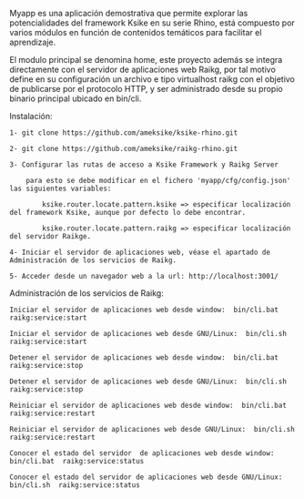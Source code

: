 Myapp es una aplicación demostrativa que permite explorar las potencialidades del framework Ksike en su serie Rhino, está compuesto por varios módulos en función de contenidos temáticos para facilitar el aprendizaje.

El modulo principal se denomina home, este proyecto además se integra directamente con el servidor de aplicaciones web Raikg, por tal motivo define en su configuración un archivo e tipo virtualhost raikg con el objetivo de publicarse por el protocolo HTTP, y ser administrado desde su propio binario principal ubicado en bin/cli.   

Instalación:

	1- git clone https://github.com/ameksike/ksike-rhino.git
	
	2- git clone https://github.com/ameksike/raikg-rhino.git

	3- Configurar las rutas de acceso a Ksike Framework y Raikg Server
	
		para esto se debe modificar en el fichero 'myapp/cfg/config.json' las siguientes variables:
		
			ksike.router.locate.pattern.ksike => especificar localización del framework Ksike, aunque por defecto lo debe encontrar.
			
			ksike.router.locate.pattern.raikg => especificar localización del servidor Raikge.
			
	4- Iniciar el servidor de aplicaciones web, véase el apartado de Administración de los servicios de Raikg.
	
	5- Acceder desde un navegador web a la url: http://localhost:3001/
	

Administración de los servicios de Raikg:

	Iniciar el servidor de aplicaciones web desde window:  bin/cli.bat  raikg:service:start 
	
	Iniciar el servidor de aplicaciones web desde GNU/Linux:  bin/cli.sh  raikg:service:start  
	
	Detener el servidor de aplicaciones web desde window:  bin/cli.bat  raikg:service:stop  
	
	Detener el servidor de aplicaciones web desde GNU/Linux:  bin/cli.sh  raikg:service:stop 
	
	Reiniciar el servidor de aplicaciones web desde window:  bin/cli.bat  raikg:service:restart
	
	Reiniciar el servidor de aplicaciones web desde GNU/Linux:  bin/cli.sh  raikg:service:restart 
	
	Conocer el estado del servidor  de aplicaciones web desde window:  bin/cli.bat  raikg:service:status
	
	Conocer el estado del servidor de aplicaciones web desde GNU/Linux:  bin/cli.sh  raikg:service:status
	
